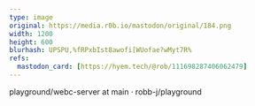 ```yaml
---
type: image
original: https://media.r0b.io/mastodon/original/184.png
width: 1200
height: 600
blurhash: UPSPU,%fRPxbIst8awofi[WUofae?wMyt7R%
refs:
  mastodon_card: [https://hyem.tech/@rob/111698287406062479]
---
```


playground/webc-server at main · robb-j/playground
